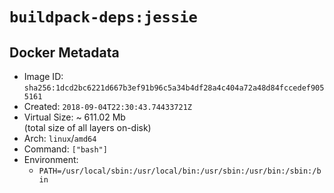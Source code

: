 # `buildpack-deps:jessie`

## Docker Metadata

- Image ID: `sha256:1dcd2bc6221d667b3ef91b96c5a34b4df28a4c404a72a48d84fccedef9055161`
- Created: `2018-09-04T22:30:43.74433721Z`
- Virtual Size: ~ 611.02 Mb  
  (total size of all layers on-disk)
- Arch: `linux`/`amd64`
- Command: `["bash"]`
- Environment:
  - `PATH=/usr/local/sbin:/usr/local/bin:/usr/sbin:/usr/bin:/sbin:/bin`
